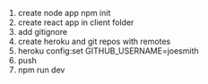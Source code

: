 
1. create node app npm init
2. create react app in client folder
3. add gitignore
4. create heroku and git repos with remotes
5. heroku config:set GITHUB_USERNAME=joesmith
6. push
7. npm run dev
